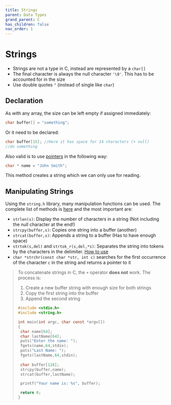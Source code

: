 ```yaml
---
title: Strings
parent: Data Types
grand_parent: C
has_children: false
nav_order: 1
---
```


# Strings

- Strings are not a type in C, instead are represented by a `char[]`
- The final character is always the null character `'\0'`. This has to be accounted for in the size
- Use double quotes `"` (instead of single like `char`)


## Declaration

As with any array, the size can be left empty if assigned immediately: 
```c
char buffer[] = "something";
```
Or it need to be declared:
```c
char buffer[15]; //Here it has space for 14 characters (+ null)
//do something
```

Also valid is to use [pointers]() in the following way:

```c
char * name = "John Smith";
```

This method creates a string which we can only use for reading. 

## Manipulating Strings

Using the `string.h` library, many manipulation functions can be used. The complete list of methods is [here](https://fresh2refresh.com/c-programming/c-function/string-h-library-functions/) and the most important are:
- `strlen(s)`: Display the number of characters in a string (Not including the null character at the end!)
- `strcpy(buffer,s)`: Copies one string into a buffer (another)
- `strcat(buffer,s)`: Appends a string to a buffer (Has to have enough space)
- `strtok(s,del)` and `strtok_r(s,del,*s)`: Separates the string into tokens by the characters in the delimiter. [How to use](https://www.geeksforgeeks.org/strtok-strtok_r-functions-c-examples/)
- `char *strchr(const char *str, int c)` searches for the first occurrence of the character `c` in the string and returns a pointer to it

> To concatenate strings in C, the `+` operator **does not** work. The process is:
>   1. Create a new buffer string with enough size for both strings
>   2. Copy the first string into the buffer
>   3. Append the second string
>   ``` c
> #include <stdio.h>
>#include <string.h>
>
>int main(int argc, char const *argv[])
>{
>    char name[64];
>    char lastName[64];
>    puts("Enter the name: ");
>    fgets(name,64,stdin);
>    puts("Last Name: ");
>    fgets(lastName,64,stdin);
>    
>    char buffer[128];
>    strcpy(buffer,name);
>    strcat(buffer,lastName);
>
>    printf("Your name is: %s", buffer);
>
>    return 0;
>}
>```